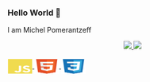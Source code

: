 ### Hello World 👋

I am Michel Pomerantzeff 

<div align="center">
  <a href="https://github.com/michelpomerantzeff">
  <img height="180em" src="https://github-readme-stats.vercel.app/api?username=michelpomerantzeff&show_icons=true&theme=merko&include_all_commits=true&count_private=true"/>
  <img height="180em" src="https://github-readme-stats.vercel.app/api/top-langs/?username=michelpomerantzeff&layout=compact&langs_count=7&theme=merko"/>
</div>
  
  <div style="display: inline_block"><br>
  <img align="center" alt="img-Js" height="30" width="50" src="https://raw.githubusercontent.com/devicons/devicon/master/icons/javascript/javascript-plain.svg">
  <img align="center" alt="img-HTML" height="30" width="50" src="https://raw.githubusercontent.com/devicons/devicon/master/icons/html5/html5-original.svg">
  <img align="center" alt="img-CSS" height="30" width="50" src="https://raw.githubusercontent.com/devicons/devicon/master/icons/css3/css3-original.svg">
